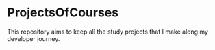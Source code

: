 # ProjectsOfCourses
This repository aims to keep all the study projects that I make along my developer journey.
